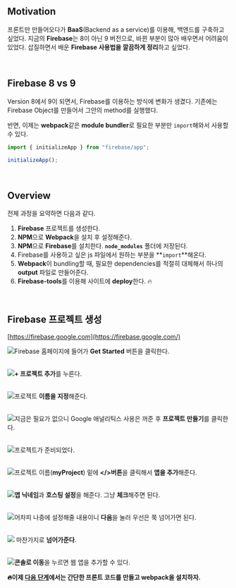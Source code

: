## Motivation

프론트만 만들어오다가 **BaaS**(Backend as a service)를 이용해, 백엔드를 구축하고 싶었다. 지금의 **Firebase**는 8이 아닌 9 버전으로, 바뀐 부분이 많아 배우면서 어려움이 있었다. 삽질하면서 배운 **Firebase 사용법을 깔끔하게 정리**하고 싶었다. 

<br>

## Firebase 8 vs 9

Version 8에서 9이 되면서, Firebase를 이용하는 방식에 변화가 생겼다. 기존에는 Firebase Object를 만들어서 그안의 method를 실행했다. 

반면, 이제는 **webpack**같은 **module bundler**로 필요한 부분만 `import`해와서 사용할 수 있다. 

```jsx
import { initializeApp } from "firebase/app";

initializeApp();
```

<br>

## Overview

전체 과정을 요약하면 다음과 같다.

1. **Firebase** 프로젝트를 생성한다. 
2. **NPM**으로 **Webpack**을 설치 후 설정해준다. 
3. **NPM**으로 **Firebase**를 설치한다. **`node_modules`** 폴더에 저장된다. 
4. Firebase를 사용하고 싶은 js 파일에서 원하는 부분을 **`import`**해온다. 
5. **Webpack**이 bundling할 때, 필요한 dependencies를 적절히 대체해서 하나의 **output** 파일로 만들어준다.
6. **Firebase-tools**를 이용해 사이트에 **deploy**한다. 🔥

<br>

## Firebase 프로젝트 생성

[https://firebase.google.com](https://firebase.google.com/)

![](https://velog.velcdn.com/images/djk01281/post/1281eac3-0bdd-464f-9d56-7bc2d1327a43/image.png)Firebase 홈페이지에 들어가 **Get Started** 버튼을 클릭한다.   

<br>![](https://velog.velcdn.com/images/djk01281/post/d7797353-7eb3-4195-b4e7-6b30e47103eb/image.png)**+ 프로젝트 추가**를 누른다.

<br>![](https://velog.velcdn.com/images/djk01281/post/8bca95ca-d446-4f26-a103-1495729a67e2/image.png)프로젝트 **이름을 지정**해준다. 

<br>![](https://velog.velcdn.com/images/djk01281/post/66426454-3081-4938-a051-ea8458ab29a6/image.png)지금은 필요가 없으니 Google 애널리틱스 사용은 꺼준 후 **프로젝트 만들기**를 클릭한다. 

<br>![](https://velog.velcdn.com/images/djk01281/post/bd0f0182-f9b3-4e65-866f-62c0a86c2e81/image.png)프로젝트가 준비되었다. 

<br>![](https://velog.velcdn.com/images/djk01281/post/184f1a75-331a-4aff-9693-9ed314b76619/image.png)프로젝트 이름(**myProject**) 밑에 **</>버튼**을 클릭해서 **앱을 추가**해준다. 

<br>![](https://velog.velcdn.com/images/djk01281/post/d62f3441-7abd-4fdd-8ecd-c1a909ae179f/image.png)**앱 닉네임**과 **호스팅 설정**을 해준다. 그냥 **체크**해주면 된다.

<br>![](https://velog.velcdn.com/images/djk01281/post/71dc33c1-e376-47dc-b718-a998288289d1/image.png)어차피 나중에 설정해줄 내용이니 **다음**을 눌러 우선은 쭉 넘어가면 된다. 

<br>![](https://velog.velcdn.com/images/djk01281/post/b614048a-7061-416d-8bb4-dad2e62c1754/image.png) 마찬가지로 **넘어가준다**. 


<br>![](https://velog.velcdn.com/images/djk01281/post/918c194d-b7d1-4b95-8918-07ae4a68dca0/image.png)**콘솔로 이동**을 누르면 웹 앱을 추가할 수 있다. 

**🔥이제 [다음 단계](https://velog.io/@djk01281/Firebase로-백엔드-만들기-2-코드-작성과-webpack-설치)에서는 간단한 프론트 코드를 만들고 webpack을 설치하자.**
